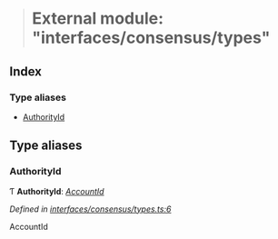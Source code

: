 > # External module: "interfaces/consensus/types"

## Index

### Type aliases

* [AuthorityId](_interfaces_consensus_types_.md#authorityid)

## Type aliases

###  AuthorityId

Ƭ **AuthorityId**: *[AccountId](../classes/_primitive_generic_accountid_.accountid.md)*

*Defined in [interfaces/consensus/types.ts:6](https://github.com/polkadot-js/api/blob/b2102d9/packages/types/src/interfaces/consensus/types.ts#L6)*

AccountId